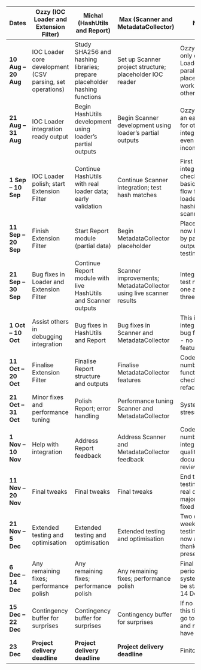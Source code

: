 | Dates               | Ozzy (IOC Loader and Extension Filter)                    | Michal (HashUtils and Report)                                             | Max (Scanner and MetadataCollector)                                | Notes                                                                              |
| ------------------- | --------------------------------------------------------- | ------------------------------------------------------------------------- | ------------------------------------------------------------------ | ---------------------------------------------------------------------------------- |
| **10 Aug – 20 Aug** | IOC Loader core development (CSV parsing, set operations) | Study SHA256 and hashing libraries; prepare placeholder hashing functions | Set up Scanner project structure; placeholder IOC reader           | Ozzy focuses only on IOC Loader first; parallel placeholder work starts for others |
| **21 Aug – 31 Aug** | IOC Loader integration ready output                       | Begin HashUtils development using loader’s partial outputs                | Begin Scanner development using loader’s partial outputs           | Ozzy delivers an early build for others to integrate with, even if incomplete      |
| **1 Sep – 10 Sep**  | IOC Loader polish; start Extension Filter                 | Continue HashUtils with real loader data; early validation                | Continue Scanner integration; test hash matches                    | First integration checkpoint - basic data flow from loader to hashing to scanner   |
| **11 Sep – 20 Sep** | Finish Extension Filter                                   | Start Report module (partial data)                                        | Begin MetadataCollector placeholder                                | Placeholders now backed by partial real outputs for testing                        |
| **21 Sep – 30 Sep** | Bug fixes in Loader and Extension Filter                  | Continue Report module with live HashUtils and Scanner outputs            | Scanner improvements; MetadataCollector using live scanner results | Integration test number one across all three modules                               |
| **1 Oct – 10 Oct**  | Assist others in debugging integration                    | Bug fixes in HashUtils and Report                                         | Bug fixes in Scanner and MetadataCollector                         | This is a pure integration bug fix sprint - no new features                        |
| **11 Oct – 20 Oct** | Finalise Extension Filter                                 | Finalise Report structure and outputs                                     | Finalise MetadataCollector features                                | Code review number one - functional checks and refactoring                         |
| **21 Oct – 31 Oct** | Minor fixes and performance tuning                        | Polish Report; error handling                                             | Performance tuning Scanner and MetadataCollector                   | System wide stress testing                                                         |
| **1 Nov – 10 Nov**  | Help with integration                                     | Address Report feedback                                                   | Address Scanner and MetadataCollector feedback                     | Code review number two - integration quality and documentation review              |
| **11 Nov – 20 Nov** | Final tweaks                                              | Final tweaks                                                              | Final tweaks                                                       | End to end testing with real data; all major bugs fixed here                       |
| **21 Nov – 5 Dec**  | Extended testing and optimisation                         | Extended testing and optimisation                                         | Extended testing and optimisation                                  | Two extra weeks of testing buffer now available thanks to no presentation          |
| **6 Dec – 14 Dec**  | Any remaining fixes; performance polish                   | Any remaining fixes; performance polish                                   | Any remaining fixes; performance polish                            | Final freeze period - system must be stable by 14 Dec                              |
| **15 Dec – 22 Dec** | Contingency buffer for surprises                          | Contingency buffer for surprises                                          | Contingency buffer for surprises                                   | If no surprises, this time can go to clean up and nice to have features            |
| **23 Dec**          | **Project delivery deadline**                             | **Project delivery deadline**                                             | **Project delivery deadline**                                      | Finito                                                                             |
